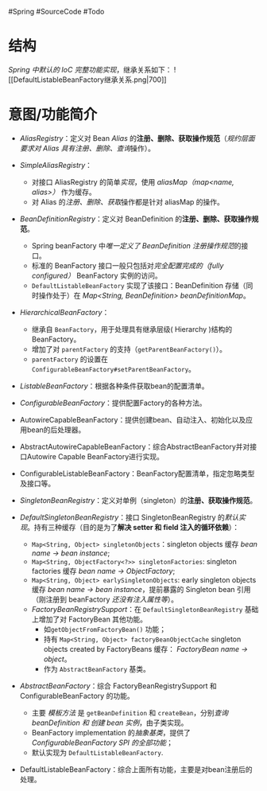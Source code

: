 #Spring #SourceCode #Todo 

# 结构
*Spring 中默认的 IoC 完整功能实现*，继承关系如下：
![[DefaultListableBeanFactory继承关系.png|700]]


# 意图/功能简介
-   *AliasRegistry*：定义对 Bean *Alias* 的**注册、删除、获取操作规范**（*规约层面要求对 Alias 具有注册、删除、查询*操作）。
-   *SimpleAliasRegistry*：
	- 对接口 AliasRegistry 的简单*实现*，使用 *aliasMap（map<name, alias>）* 作为缓存。
	- 对 Alias 的*注册、删除、获取*操作都是针对 aliasMap 的操作。
-   *BeanDefinitionRegistry*：定义对 BeanDefinition 的**注册、删除、获取操作规范**。
	- Spring beanFactory 中*唯一定义了 BeanDefinition 注册操作规范*的接口。
	- 标准的 BeanFactory 接口一般只包括对*完全配置完成的（fully configured）* BeanFactory 实例的访问。
	- `DefaultListableBeanFactory` 实现了该接口：BeanDefinition 存储（同时操作处于）在 *Map<String, BeanDefinition> beanDefinitionMap*。

-   *HierarchicalBeanFactory*：
	- 继承自 `BeanFactory`，用于处理具有继承层级( Hierarchy )结构的 BeanFactory。
	- 增加了对 `parentFactory` 的支持（`getParentBeanFactory()`）。
	- `parentFactory` 的设置在 `ConfigurableBeanFactory#setParentBeanFactory`。
-   *ListableBeanFactory*：根据各种条件获取bean的配置清单。
-   *ConfigurableBeanFactory*：提供配置Factory的各种方法。
-   AutowireCapableBeanFactory：提供创建bean、自动注入、初始化以及应用bean的后处理器。
-   AbstractAutowireCapableBeanFactory：综合AbstractBeanFactory并对接口Autowire Capable BeanFactory进行实现。
- ConfigurableListableBeanFactory：BeanFactory配置清单，指定忽略类型及接口等。

-   *SingletonBeanRegistry*：定义对单例（singleton）的**注册、获取操作规范**。
-   *DefaultSingletonBeanRegistry*：接口 SingletonBeanRegistry 的*默认实现*。持有三种缓存（目的是为了**解决 setter 和 field 注入的循环依赖**）：
	- `Map<String, Object> singletonObjects`：singleton objects 缓存 *bean name -> bean instance*;
	- `Map<String, ObjectFactory<?>> singletonFactories`: singleton factories 缓存 *bean name -> ObjectFactory*;
	- `Map<String, Object> earlySingletonObjects`: early singleton objects 缓存 *bean name -> bean instance*，提前暴露的 Singleton bean 引用（刚注册到 beanFactory *还没有注入属性等*）。
	-   *FactoryBeanRegistrySupport*：在 `DefaultSingletonBeanRegistry` 基础上增加了对 FactoryBean 其他功能。
		- 如`getObjectFromFactoryBean()` 功能；
		- 持有 `Map<String, Object> factoryBeanObjectCache` singleton objects created by FactoryBeans 缓存： *FactoryBean name -> object*。
		- 作为 `AbstractBeanFactory` 基类。
-   *AbstractBeanFactory*：综合 FactoryBeanRegistrySupport 和 ConfigurableBeanFactory 的功能。
	- 主要 *模板方法* 是 `getBeanDefinition` 和 `createBean`，分别*查询 beanDefinition 和 创建 bean 实例*，由子类实现。
	- BeanFactory implementation 的*抽象基类*，提供了 *ConfigurableBeanFactory SPI 的全部功能*；
	- 默认实现为  `DefaultListableBeanFactory`.




-  DefaultListableBeanFactory：综合上面所有功能，主要是对bean注册后的处理。